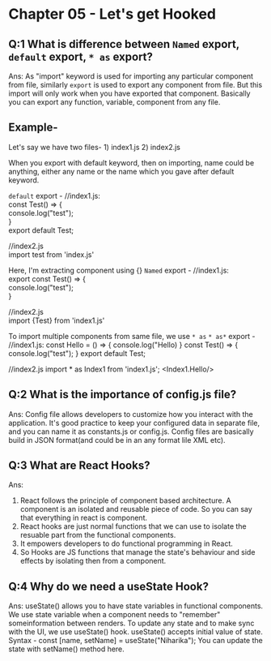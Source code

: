 # Chapter 05 - Let's get Hooked

## Q:1 What is difference between `Named` export, `default` export, `* as` export?

Ans: As "import" keyword is used for importing any particular component from file, similarly `export` is used to export any component from file. But this import will only work when you have exported that component. Basically you can export any function, variable, component from any file.

## Example-

Let's say we have two files- 1) index1.js 2) index2.js

When you export with default keyword, then on importing, name could be anything, either any name or the name which you gave after default keyword.

`default` export -
//index1.js:  
 const Test() => {  
 console.log("test");  
 }  
 export default Test;

//index2.js  
 import test from 'index.js'

Here, I'm extracting component using {}
`Named` export -
//index1.js:  
 export const Test() => {  
 console.log("test");  
 }

//index2.js  
 import {Test} from 'index1.js'

To import multiple components from same file, we use `* as`
`* as*` export -
//index1.js:
const Hello = () => {
console.log("Hello)
}
const Test() => {
console.log("test");
}
export default Test;

//index2.js
import \* as Index1 from 'index1.js';
<Index1.Hello/>

## Q:2 What is the importance of config.js file?

Ans: Config file allows developers to customize how you interact with the application.
It's good practice to keep your configured data in separate file, and you can name it as constants.js or config.js. Config files are basically build in JSON format(and could be in an any format lile XML etc).

## Q:3 What are React Hooks?

Ans:

1. React follows the principle of component based architecture. A component is an isolated and reusable piece of code. So you can say that everything in react is component.
2. React hooks are just normal functions that we can use to isolate the resuable part from the functional components.
3. It empowers developers to do functional programming in React.
4. So Hooks are JS functions that manage the state's behaviour and side effects by isolating then from a component.

## Q:4 Why do we need a useState Hook?

Ans: useState() allows you to have state variables in functional components. We use state variable when a component needs to "remember" someinformation between renders. To update any state and to make sync with the UI, we use useState() hook. useState() accepts initial value of state.
Syntax - const [name, setName] = useState("Niharika");
You can update the state with setName() method here.
